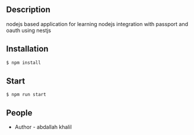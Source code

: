 
## Description

nodejs based application for learning nodejs integration with passport and oauth using nestjs 
  
## Installation

```bash
$ npm install
```

## Start

```
$ npm run start
```

## People

- Author - abdallah khalil
